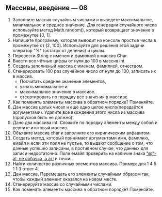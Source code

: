 ## Массивы, введение — 08

1. Заполните массив случайным числами и выведете максимальное, минимальное и среднее значение.
Для генерации случайного числа используйте метод Math.random(), который возвращает значение в промежутке [0, 1].
2. Напишите программу, которая выводит на консоль простые числа в промежутке от [2, 100].
   Используйте для решения этой задачи оператор "%" (остаток от деления) и циклы.    
3. Перевести String с именем и фамилией в массив Char.
4. Внести все чётные цифры от нуля до 100 в массив int.
5. Создать заполненый массив с именем, фамилией, отчеством.
6. Сгенерировать 100 раз случайное число от нуля до 100, записать их в массив.
    - Посчитать среднее значение элементов,
    - узнать минимальное и
    - максимальное значение в массиве.
    - отсортировать по порядку все значения в массиве.
7. Как поменять элементы массива в обратном порядке? Поменяйте.
8. Дан массив целых чисел и ещё одно целое число(передаётся аргументами). Удалите все вхождения этого числа из массива (пропусков быть не должно).
9. Дано два массива int. Сложите по порядку элементы между собой и верните итоговый массив.
10. Объявите массив char и заполните его кирилическим алфавитом.
11. Создать метод, который принимает аргументами имя, фамилию, емайл и если эти поля не пустые, то выдают сообщение о том, что данные успешно записаны, в противном случае, что данных для записи недостаточно. Поле емайл проверить на наличие знака ["@"-at, не собачка, а эт!](https://en.wikipedia.org/wiki/At_sign) и точки.
12. Найти количество различных элементов массива. Пример: для 1 4 5 1 1 3 ответ 4.
13. Дан массив. Перемешать его элементы случайным образом так, чтобы каждый элемент оказался на новом месте.
14. Сгенерируйте массив со случайными числами. 
15. Как поменять элементы массива в обратном порядке? Поменяйте.
